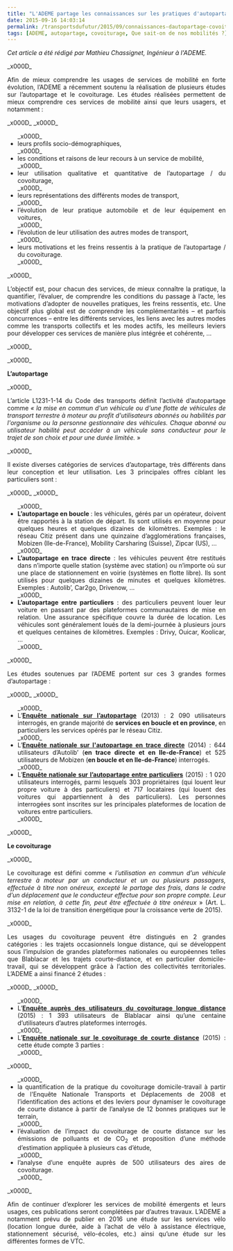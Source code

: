 ```yaml
---
title: "L'ADEME partage les connaissances sur les pratiques d'autopartage et de covoiturage"
date: 2015-09-16 14:03:14
permalink: /transportsdufutur/2015/09/connaissances-dautopartage-covoiturage.html
tags: [ADEME, autopartage, covoiturage, Que sait-on de nos mobilités ?]
---
```


<p style="text-align: justify"><em>Cet article a été rédigé par Mathieu Chassignet, Ingénieur à l'ADEME.</em></p>_x000D_
<p style="text-align: justify">Afin de mieux comprendre les usages de services de mobilité en forte évolution, l’ADEME a récemment soutenu la réalisation de plusieurs études sur l’autopartage et le covoiturage. Les études réalisées permettent de mieux comprendre ces services de mobilité ainsi que leurs usagers, et notamment :</p>_x000D_
_x000D_
<ul style="text-align: justify">_x000D_
	<li>leurs profils socio-démographiques,</li>_x000D_
	<li>les conditions et raisons de leur recours à un service de mobilité,</li>_x000D_
	<li>leur utilisation qualitative et quantitative de l’autopartage / du covoiturage,</li>_x000D_
	<li>leurs représentations des différents modes de transport,</li>_x000D_
	<li>l’évolution de leur pratique automobile et de leur équipement en voitures,</li>_x000D_
	<li>l’évolution de leur utilisation des autres modes de transport,</li>_x000D_
	<li>leurs motivations et les freins ressentis à la pratique de l’autopartage / du covoiturage.</li>_x000D_
</ul>_x000D_
<p style="text-align: justify">L’objectif est, pour chacun des services, de mieux connaître la pratique, la quantifier, l’évaluer, de comprendre les conditions du passage à l’acte, les motivations d’adopter de nouvelles pratiques, les freins ressentis, etc. Une objectif plus global est de comprendre les complémentarités – et parfois concurrences – entre les différents services, les liens avec les autres modes comme les transports collectifs et les modes actifs, les meilleurs leviers pour développer ces services de manière plus intégrée et cohérente, …</p>_x000D_
<p style="text-align: justify"><!--more--></p>_x000D_
<p style="text-align: justify"><strong>L’autopartage </strong></p>_x000D_
<p style="text-align: justify">L’article L1231-1-14 du Code des transports définit l’activité d’autopartage comme <em>« la mise en commun d'un véhicule ou d'une flotte de véhicules de transport terrestre à moteur au profit d'utilisateurs abonnés ou habilités par l'organisme ou la personne gestionnaire des véhicules. Chaque abonné ou utilisateur habilité peut accéder à un véhicule sans conducteur pour le trajet de son choix et pour une durée limitée.</em> »</p>_x000D_
<p style="text-align: justify">Il existe diverses catégories de services d’autopartage, très différents dans leur conception et leur utilisation. Les 3 principales offres ciblant les particuliers sont :</p>_x000D_
_x000D_
<ul style="text-align: justify">_x000D_
	<li><strong>L’autopartage en boucle </strong>: les véhicules, gérés par un opérateur, doivent être rapportés à la station de départ. Ils sont utilisés en moyenne pour quelques heures et quelques dizaines de kilomètres. Exemples : le réseau Citiz présent dans une quinzaine d’agglomérations françaises, Mobizen (Ile-de-France), Mobility Carsharing (Suisse), Zipcar (US), …</li>_x000D_
	<li><strong>L’autopartage en trace directe</strong> : les véhicules peuvent être restitués dans n’importe quelle station (système avec station) ou n’importe où sur une place de stationnement en voirie (systèmes en flotte libre). Ils sont utilisés pour quelques dizaines de minutes et quelques kilomètres. Exemples : Autolib’, Car2go, Drivenow, …</li>_x000D_
	<li><strong>L’autopartage entre particuliers</strong> : des particuliers peuvent louer leur voiture en passant par des plateformes communautaires de mise en relation. Une assurance spécifique couvre la durée de location. Les véhicules sont généralement loués de la demi-journée à plusieurs jours et quelques centaines de kilomètres. Exemples : Drivy, Ouicar, Koolicar, …</li>_x000D_
</ul>_x000D_
<p style="text-align: justify">Les études soutenues par l’ADEME portent sur ces 3 grandes formes d’autopartage :</p>_x000D_
_x000D_
<ul style="text-align: justify">_x000D_
	<li>L’<a href="http://www.ademe.fr/enquete-nationale-lautopartage" target="_blank"><strong>Enquête nationale sur l’autopartage</strong></a> (2013) : 2 090 utilisateurs interrogés, en grande majorité de <strong>services en boucle et en province</strong>, en particuliers les services opérés par le réseau Citiz.</li>_x000D_
	<li>L’<a href="http://www.ademe.fr/enquete-lautopartage-trace-directe" target="_blank"><strong>Enquête nationale sur l'autopartage en trace directe</strong></a> (2014) : 644 utilisateurs d’Autolib’ (<strong>en trace directe et en Ile-de-France</strong>) et 525 utilisateurs de Mobizen (<strong>en boucle et en Ile-de-France</strong>) interrogés.</li>_x000D_
	<li>L’<a href="http://www.ademe.fr/enquete-nationale-lautopartage-entre-particuliers-ena4" target="_blank"><strong>Enquête nationale sur l’autopartage entre particuliers</strong></a> (2015) : 1 020 utilisateurs interrogés, parmi lesquels 303 propriétaires (qui louent leur propre voiture à des particuliers) et 717 locataires (qui louent des voitures qui appartiennent à des particuliers). Les personnes interrogées sont inscrites sur les principales plateformes de location de voitures entre particuliers.</li>_x000D_
</ul>_x000D_
<p style="text-align: justify"><strong>Le covoiturage </strong></p>_x000D_
<p style="text-align: justify">Le covoiturage est défini comme « <em>l’utilisation en commun d’un véhicule terrestre à moteur par un conducteur et un ou plusieurs passagers, effectuée à titre non onéreux, excepté le partage des frais, dans le cadre d’un déplacement que le conducteur effectue pour son propre compte. Leur mise en relation, à cette fin, peut être effectuée à titre onéreux</em> » (Art. L. 3132-1 de la loi de transition énergétique pour la croissance verte de 2015).</p>_x000D_
<p style="text-align: justify">Les usages du covoiturage peuvent être distingués en 2 grandes catégories : les trajets occasionnels longue distance, qui se développent sous l’impulsion de grandes plateformes nationales ou européennes telles que Blablacar et les trajets courte-distance, et en particulier domicile-travail, qui se développent grâce à l’action des collectivités territoriales. L’ADEME a ainsi financé 2 études :</p>_x000D_
_x000D_
<ul style="text-align: justify">_x000D_
	<li>L’<a href="http://www.ademe.fr/enquete-aupres-utilisateurs-covoiturage-longue-distance" target="_blank"><strong>Enquête auprès des utilisateurs du covoiturage longue distance</strong></a> (2015) : 1 393 utilisateurs de Blablacar ainsi qu’une centaine d’utilisateurs d’autres plateformes interrogés.</li>_x000D_
	<li>L’<a href="http://www.ademe.fr/etude-nationale-covoiturage-courte-distance" target="_blank"><strong>Enquête nationale sur le covoiturage de courte distance</strong></a> (2015) : cette étude compte 3 parties :</li>_x000D_
</ul>_x000D_
<ul style="text-align: justify">_x000D_
	<li>la quantification de la pratique du covoiturage domicile-travail à partir de l’Enquête Nationale Transports et Déplacements de 2008 et l’identification des actions et des leviers pour dynamiser le covoiturage de courte distance à partir de l’analyse de 12 bonnes pratiques sur le terrain,</li>_x000D_
	<li>l’évaluation de l’impact du covoiturage de courte distance sur les émissions de polluants et de CO<sub>2</sub> et proposition d’une méthode d’estimation appliquée à plusieurs cas d’étude,</li>_x000D_
	<li>l’analyse d’une enquête auprès de 500 utilisateurs des aires de covoiturage.</li>_x000D_
</ul>_x000D_
<p style="text-align: justify">Afin de continuer d’explorer les services de mobilité émergents et leurs usages, ces publications seront complétées par d’autres travaux. L’ADEME a notamment prévu de publier en 2016 une étude sur les services vélo (location longue durée, aide à l’achat de vélo à assistance électrique, stationnement sécurisé, vélo-écoles, etc.) ainsi qu’une étude sur les différentes formes de VTC.</p>
